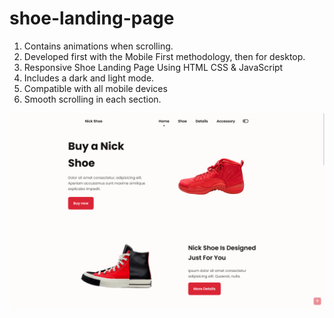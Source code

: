 # shoe-landing-page

1. Contains animations when scrolling.
2. Developed first with the Mobile First methodology, then for desktop.
3. Responsive Shoe Landing Page Using HTML CSS & JavaScript
4. Includes a dark and light mode.
5. Compatible with all mobile devices
6. Smooth scrolling in each section.

![Screen Shot](/design/destop.png?raw=true "Shoe Landing Page")
